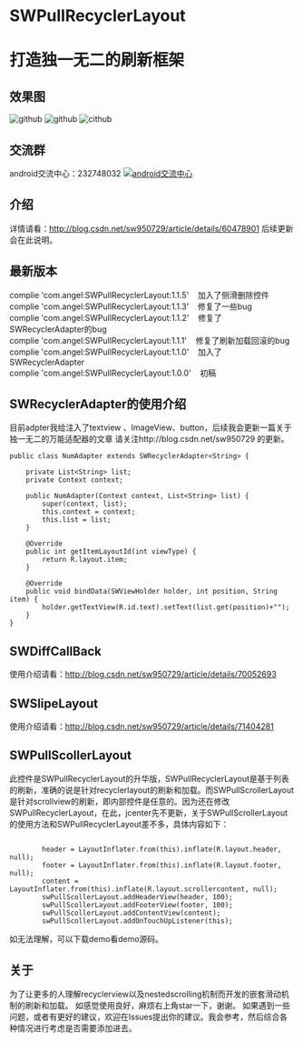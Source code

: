 # SWPullRecyclerLayout
打造独一无二的刷新框架    
=========    

效果图   
--------  
![github](https://github.com/sw950729/SWPullRecyclerLayout/blob/master/gif/GIF.gif)
![github](https://github.com/sw950729/SWPullRecyclerLayout/blob/master/gif/detele.gif)
![cithub](https://github.com/sw950729/SWPullRecyclerLayout/blob/master/gif/update.gif)   
   
交流群
-------     
android交流中心：232748032 <a target="_blank" href="http://shang.qq.com/wpa/qunwpa?idkey=8581e738855f7d4f19bfa79d955e25d9ae870a7e722739ae1b6cb5772fad4f9a"><img border="0" src="http://img.blog.csdn.net/20151113153010631" alt="android交流中心" title="android交流中心"></a>

介绍
-------      
详情请看：http://blog.csdn.net/sw950729/article/details/60478901 后续更新会在此说明。

最新版本  
-------      
complie 'com.angel:SWPullRecyclerLayout:1.1.5'    加入了侧滑删除控件    
complie 'com.angel:SWPullRecyclerLayout:1.1.3'    修复了一些bug     
complie 'com.angel:SWPullRecyclerLayout:1.1.2'    修复了SWRecyclerAdapter的bug     
complie 'com.angel:SWPullRecyclerLayout:1.1.1'    修复了刷新加载回滚的bug     
complie 'com.angel:SWPullRecyclerLayout:1.1.0'    加入了SWRecyclerAdapter    
complie 'com.angel:SWPullRecyclerLayout:1.0.0'    初稿       

SWRecyclerAdapter的使用介绍    
-------  
目前adpter我给注入了textview 、ImageView、button，后续我会更新一篇关于独一无二的万能适配器的文章 请关注http://blog.csdn.net/sw950729 的更新。
```
public class NumAdapter extends SWRecyclerAdapter<String> {

    private List<String> list;
    private Context context;

    public NumAdapter(Context context, List<String> list) {
        super(context, list);
        this.context = context;
        this.list = list;
    }

    @Override
    public int getItemLayoutId(int viewType) {
        return R.layout.item;
    }

    @Override
    public void bindData(SWViewHolder holder, int position, String item) {
        holder.getTextView(R.id.text).setText(list.get(position)+"");
    }
}
```
SWDiffCallBack
---------
使用介绍请看：http://blog.csdn.net/sw950729/article/details/70052693   


SWSlipeLayout
---------
使用介绍请看：http://blog.csdn.net/sw950729/article/details/71404281    


SWPullScollerLayout
---------
此控件是SWPullRecyclerLayout的升华版，SWPullRecyclerLayout是基于列表的刷新，准确的说是针对recyclerlayout的刷新和加载。而SWPullScrollerLayout是针对scrollview的刷新，即内部控件是任意的。因为还在修改SWPullRecyclerLayout，在此，jcenter先不更新，关于SWPullScrollerLayout的使用方法和SWPullRecyclerLayout差不多，具体内容如下：
```

        header = LayoutInflater.from(this).inflate(R.layout.header, null);
        footer = LayoutInflater.from(this).inflate(R.layout.footer, null);
        content = LayoutInflater.from(this).inflate(R.layout.scrollercontent, null);
        swPullScollerLayout.addHeaderView(header, 100);
        swPullScollerLayout.addFooterView(footer, 100);
        swPullScollerLayout.addContentView(content);
        swPullScollerLayout.addOnTouchUpListener(this);   
```   

如无法理解，可以下载demo看demo源码。    

关于
---------
为了让更多的人理解recyclerview以及nestedscrolling机制而开发的嵌套滑动机制的刷新和加载。 如感觉使用良好，麻烦右上角star一下，谢谢。 如果遇到一些问题，或者有更好的建议，欢迎在Issues提出你的建议。我会参考，然后综合各种情况进行考虑是否需要添加进去。
